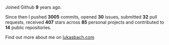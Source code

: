Joined Github **9** years ago.

Since then I pushed **3005** commits, opened **30** issues, submitted **32** pull requests, received **407** stars across **85** personal projects and contributed to **14** public repositories.

Find out more about me on [lukasbach.com](https://lukasbach.com)
